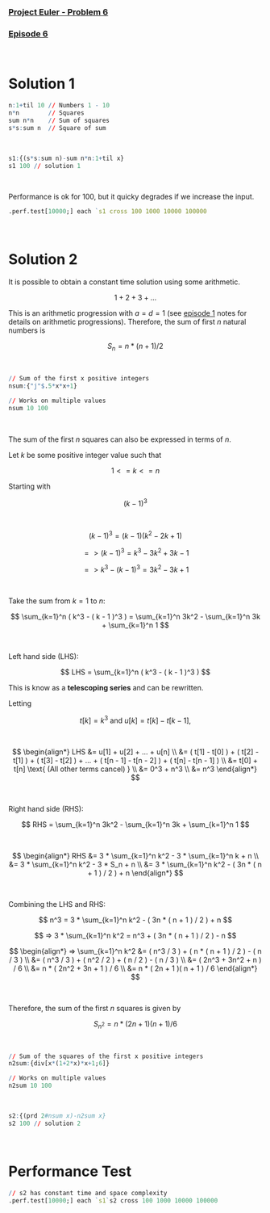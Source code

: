 ### [Project Euler - Problem 6](https://projecteuler.net/problem=6)
### [Episode 6](https://www.youtube.com/watch?v=ubrqa5D05IE&list=PLsQYtymvFUhhft5F6IWzwEZ60dpB6MLMt&index=7)

<br />

# Solution 1

```q
n:1+til 10 // Numbers 1 - 10
n*n        // Squares
sum n*n    // Sum of squares
s*s:sum n  // Square of sum
```

<br />

```q    
s1:{(s*s:sum n)-sum n*n:1+til x} 
s1 100 // solution 1
```

<br />

Performance is ok for $100$, but it quicky degrades if we increase the input.
```q
.perf.test[10000;] each `s1 cross 100 1000 10000 100000
```

<br />

# Solution 2

It is possible to obtain a constant time solution using some arithmetic.

$$
    1 + 2 + 3 + ...
$$

This is an arithmetic progression with $a = d = 1$ (see [episode 1](ep01.md) notes for details on arithmetic progressions). Therefore, the sum of first *n* natural numbers is

$$    
    S_n = n * ( n + 1 ) / 2
$$

<br />

```q
// Sum of the first x positive integers
nsum:{"j"$.5*x*x+1}

// Works on multiple values
nsum 10 100 
```

<br />

The sum of the first *n* squares can also be expressed in terms of *n*.

Let *k* be some positive integer value such that 

$$
    1 <= k <= n
$$

Starting with 

$$
    (k - 1)^3
$$

<br />

$$
    ( k - 1 )^3 = ( k - 1 )( k^2 - 2k + 1 )
$$

$$
    => ( k - 1 )^3 = k^3 - 3k^2 + 3k - 1
$$

$$
    => k^3 - ( k - 1 )^3 = 3k^2 - 3k + 1
$$

<br />

Take the sum from $k = 1$ to *n*:

$$
    \sum_{k=1}^n ( k^3 - ( k - 1 )^3 ) = \sum_{k=1}^n 3k^2 - \sum_{k=1}^n 3k + \sum_{k=1}^n 1
$$

<br />

Left hand side (LHS): 

$$
    LHS = \sum_{k=1}^n ( k^3 - ( k - 1 )^3 ) 
$$

This is know as a **telescoping series** and can be rewritten.
 
Letting 

$$
    t[k] = k^3 \text{ and } u[k] = t[k] - t[k - 1],
$$

<br />

$$
\begin{align*}
    LHS &= u[1] + u[2] + ... + u[n] \\
        &= ( t[1] - t[0] ) + ( t[2] - t[1] ) + ( t[3] - t[2] ) + ... + ( t[n - 1] - t[n - 2] ) + ( t[n] - t[n - 1] ) \\
        &= t[0] + t[n] \text{ (All other terms cancel) } \\
        &= 0^3 + n^3 \\
        &= n^3
\end{align*}
$$

<br />
                
Right hand side (RHS): 

$$
    RHS = \sum_{k=1}^n 3k^2 - \sum_{k=1}^n 3k + \sum_{k=1}^n 1
$$

<br />

$$
\begin{align*}
    RHS &= 3 * \sum_{k=1}^n k^2 - 3 * \sum_{k=1}^n k + n \\
        &= 3 * \sum_{k=1}^n k^2 - 3 * S_n + n \\
        &= 3 * \sum_{k=1}^n k^2 - ( 3n * ( n + 1 ) / 2 ) + n 
\end{align*}
$$

<br />

Combining the LHS and RHS:

$$
    n^3 = 3 * \sum_{k=1}^n k^2 - ( 3n * ( n + 1 ) / 2 ) + n
$$

$$
    => 3 * \sum_{k=1}^n k^2 = n^3 + ( 3n * ( n + 1 ) / 2 ) - n
$$

$$
\begin{align*}
    => \sum_{k=1}^n k^2 &= ( n^3 / 3 ) + ( n * ( n + 1 ) / 2 ) - ( n / 3 ) \\
                        &= ( n^3 / 3 ) + ( n^2 / 2 ) + ( n / 2 ) - ( n / 3 ) \\
                        &= ( 2n^3 + 3n^2 + n ) / 6 \\
                        &= n * ( 2n^2 + 3n + 1 ) / 6 \\
                        &= n * ( 2n + 1 )( n + 1 ) / 6
\end{align*}
$$

<br />

Therefore, the sum of the first *n* squares is given by

$$
    S_{n^2} = n * ( 2n + 1 )( n + 1 ) / 6
$$

<br />

```q
// Sum of the squares of the first x positive integers
n2sum:{div[x*(1+2*x)*x+1;6]} 

// Works on multiple values
n2sum 10 100 
```

<br />

```q
s2:{(prd 2#nsum x)-n2sum x} 
s2 100 // solution 2
```

<br />

# Performance Test

```q
// s2 has constant time and space complexity
.perf.test[10000;] each `s1`s2 cross 100 1000 10000 100000
```
